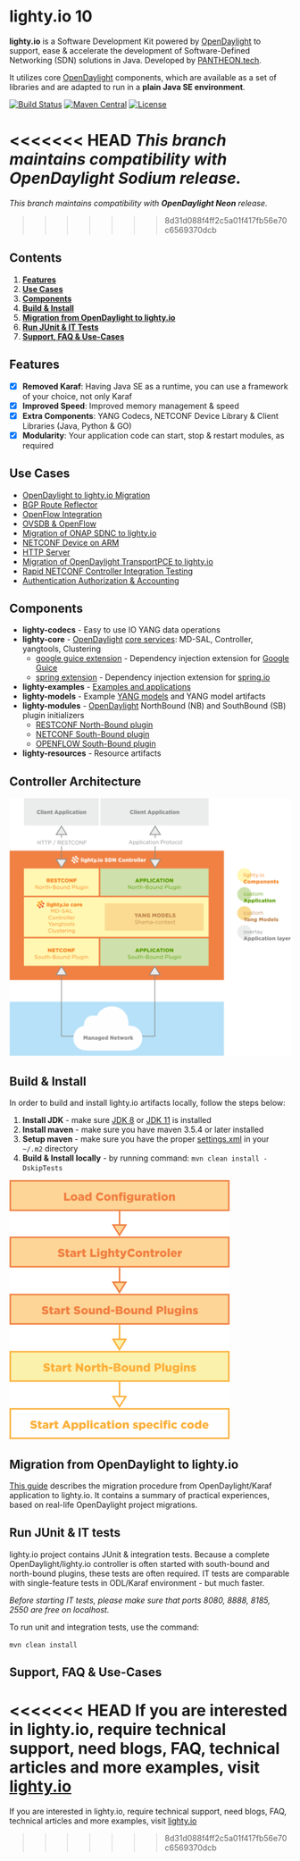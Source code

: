 # lighty.io 10
__lighty.io__ is a Software Development Kit powered by [OpenDaylight](https://www.opendaylight.org/) to support, ease & accelerate the development of
Software-Defined Networking (SDN) solutions in Java. Developed by [PANTHEON.tech](https://pantheon.tech).

It utilizes core [OpenDaylight](https://www.opendaylight.org/) components, which are available as a set of libraries and are adapted to run in a __plain Java SE environment__.

[![Build Status](https://travis-ci.org/PantheonTechnologies/lighty-core.svg?branch=10.0.x)](https://travis-ci.org/PantheonTechnologies/lighty-core)
[![Maven Central](https://maven-badges.herokuapp.com/maven-central/io.lighty.core/lighty-bom/badge.svg)](https://maven-badges.herokuapp.com/maven-central/io.lighty.core/lighty-bom)
[![License](https://img.shields.io/badge/License-EPL%201.0-blue.svg)](https://opensource.org/licenses/EPL-1.0)

<<<<<<< HEAD
_This branch maintains compatibility with __OpenDaylight Sodium__ release._
=======
_This branch maintains compatibility with __OpenDaylight Neon__ release._
>>>>>>> 8d31d088f4ff2c5a01f417fb56e70c6569370dcb

## Contents
1. [__Features__](https://github.com/PantheonTechnologies/lighty-core/tree/10.0.x/docs/README.md#features)
2. [__Use Cases__](https://github.com/PantheonTechnologies/lighty-core/tree/10.0.x/docs/README.md#use-cases)
3. [__Components__](https://github.com/PantheonTechnologies/lighty-core/tree/10.0.x/docs/README.md#components)
4. [__Build & Install__](https://github.com/PantheonTechnologies/lighty-core/tree/10.0.x/docs/README.md#build--install)
5. [__Migration from OpenDaylight to lighty.io__](https://github.com/PantheonTechnologies/lighty-core/tree/10.0.x/docs/README.md#migration-from-OpenDaylight-to-lighty.io)
6. [__Run JUnit & IT Tests__](https://github.com/PantheonTechnologies/lighty-core/tree/10.0.x/docs/README.md#run-junit--it-tests)
7. [__Support, FAQ & Use-Cases__](https://github.com/PantheonTechnologies/lighty-core/tree/10.0.x/docs/README.md#support-faq--use-cases)

## Features
- [x] __Removed Karaf__: Having Java SE as a runtime, you can use a framework of your choice, not only Karaf
- [x] __Improved Speed__: Improved memory management & speed
- [x] __Extra Components__: YANG Codecs, NETCONF Device Library & Client Libraries (Java, Python & GO)
- [x] __Modularity__: Your application code can start, stop & restart modules, as required

## Use Cases

- [OpenDaylight to lighty.io Migration](docs/ODL-migration-guide.md)
- [BGP Route Reflector](https://pantheon.tech/lighty-io-bgp-route-reflector/)
- [OpenFlow Integration](https://pantheon.tech/lighty-core-openflow/) 
- [OVSDB & OpenFlow](https://pantheon.tech/lighty-io-ovsdb-openflow/)
- [Migration of ONAP SDNC to lighty.io](https://lighty.io/migration-of-onap-sdnc-to-lighty-io/)
- [NETCONF Device on ARM](https://lighty.io/lighty-io-netconf-device-on-arm/)
- [HTTP Server](https://lighty.io/how-to-build-http-server-implementing-yang-modelled-rpc-in-java/)
- [Migration of OpenDaylight TransportPCE to lighty.io](https://lighty.io/migration-of-odl-transportpce-to-lighty-io/)
- [Rapid NETCONF Controller Integration Testing](https://lighty.io/netconf-performance-test/)
- [Authentication Authorization & Accounting](https://lighty.io/aaa-integration/)

## Components
* __lighty-codecs__ - Easy to use IO YANG data operations
* __lighty-core__ - [OpenDaylight](https://www.opendaylight.org/) [core services](lighty-core/lighty-controller/README.md): MD-SAL, Controller, yangtools, Clustering
  - [google guice extension](lighty-core/lighty-controller-guice-di/README.md) - Dependency injection extension for [Google Guice](https://github.com/google/guice)
  - [spring extension](lighty-core/lighty-controller-spring-di/README.md) - Dependency injection extension for [spring.io](https://spring.io/)  
* __lighty-examples__ - [Examples and applications](lighty-examples/README.md)
* __lighty-models__ - Example [YANG models](lighty-models/README.md) and YANG model artifacts
* __lighty-modules__ - [OpenDaylight](https://www.opendaylight.org/) NorthBound (NB) and SouthBound (SB) plugin initializers
  - [RESTCONF North-Bound plugin](lighty-modules/northbound-modules/lighty-restconf-nb-community)
  - [NETCONF South-Bound plugin](lighty-modules/lighty-netconf-sb) 
  - [OPENFLOW South-Bound plugin](lighty-modules/lighty-openflow-sb)
* __lighty-resources__ - Resource artifacts

## Controller Architecture

![architecture](docs/lighty.io-controller-architecture.png)

## Build & Install
In order to build and install lighty.io artifacts locally, follow the steps below:
1. __Install JDK__ - make sure [JDK 8](http://openjdk.java.net/install/) or [JDK 11](https://jdk.java.net/11/) is installed
2. __Install maven__ - make sure you have maven 3.5.4 or later installed
3. __Setup maven__ - make sure you have the proper [settings.xml](https://github.com/opendaylight/odlparent/blob/master/settings.xml) in your ```~/.m2``` directory
4. __Build & Install locally__ - by running command: ``mvn clean install -DskipTests``

![controller startup sequence](docs/lighty.io-controller-startup-sequence.png)

## Migration from OpenDaylight to lighty.io
[This guide](docs/ODL-migration-guide.md) describes the migration procedure from OpenDaylight/Karaf application to lighty.io.
It contains a summary of practical experiences, based on real-life OpenDaylight project migrations.


## Run JUnit & IT tests
lighty.io project contains JUnit & integration tests. Because a complete OpenDaylight/lighty.io controller is often started with south-bound and north-bound plugins, these tests are often required.
IT tests are comparable with single-feature tests in ODL/Karaf environment - but much faster.

_Before starting IT tests, please make sure that ports 8080, 8888, 8185, 2550 are free on localhost._

To run unit and integration tests, use the command:

```mvn clean install```

## Support, FAQ & Use-Cases
<<<<<<< HEAD
If you are interested in lighty.io, require technical support, need blogs, FAQ, technical articles and more examples, visit [lighty.io](https://lighty.io/)
=======
If you are interested in lighty.io, require technical support, need blogs, FAQ, technical articles and more examples, visit [lighty.io](https://lighty.io/)
>>>>>>> 8d31d088f4ff2c5a01f417fb56e70c6569370dcb
